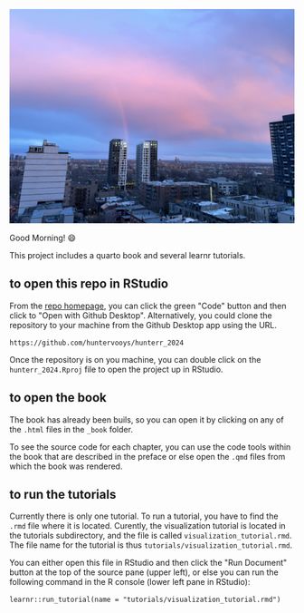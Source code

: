 ![](assets/cover.png)

Good Morning! 😄

This project includes a quarto book and several learnr tutorials. 

## to open this repo in RStudio

From the [repo homepage](https://github.com/huntervooys/hunterr_2024), you can click the green "Code" button and then click to "Open with Github Desktop". Alternatively, you could clone the repository to your machine from the Github Desktop app using the URL.

```
https://github.com/huntervooys/hunterr_2024
```

Once the repository is on you machine, you can double click on the `hunterr_2024.Rproj` file to open the project up in RStudio.

## to open the book

The book has already been buils, so you can open it by clicking on any of the `.html` files in the `_book` folder. 

To see the source code for each chapter, you can use the code tools within the book that are described in the preface or else open the `.qmd` files from which the book was rendered.

## to run the tutorials

Currently there is only one tutorial. To run a tutorial, you have to find the `.rmd` file where it is located. Curently, the visualization tutorial is located in the tutorials subdirectory, and the file is called `visualization_tutorial.rmd`. The file name for the tutorial is thus `tutorials/visualization_tutorial.rmd`.

You can either open this file in RStudio and then click the "Run Document" button at the top of the source pane (upper left), or else you can run the following command in the R console (lower left pane in RStudio):

```
learnr::run_tutorial(name = "tutorials/visualization_tutorial.rmd")
```
